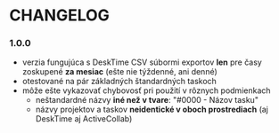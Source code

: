 
# CHANGELOG

### 1.0.0
- verzia fungujúca s DeskTime CSV súbormi exportov **len** pre časy zoskupené **za mesiac** (ešte nie týždenné, ani denné)
- otestované na pár základných štandardných taskoch
- môže ešte vykazovať chybovosť pri použití v rôznych podmienkach
	* neštandardné názvy **iné než v tvare**: "#0000 - Názov tasku"
	* názvy projektov a taskov **neidentické v oboch prostrediach** (aj DeskTime aj ActiveCollab)
